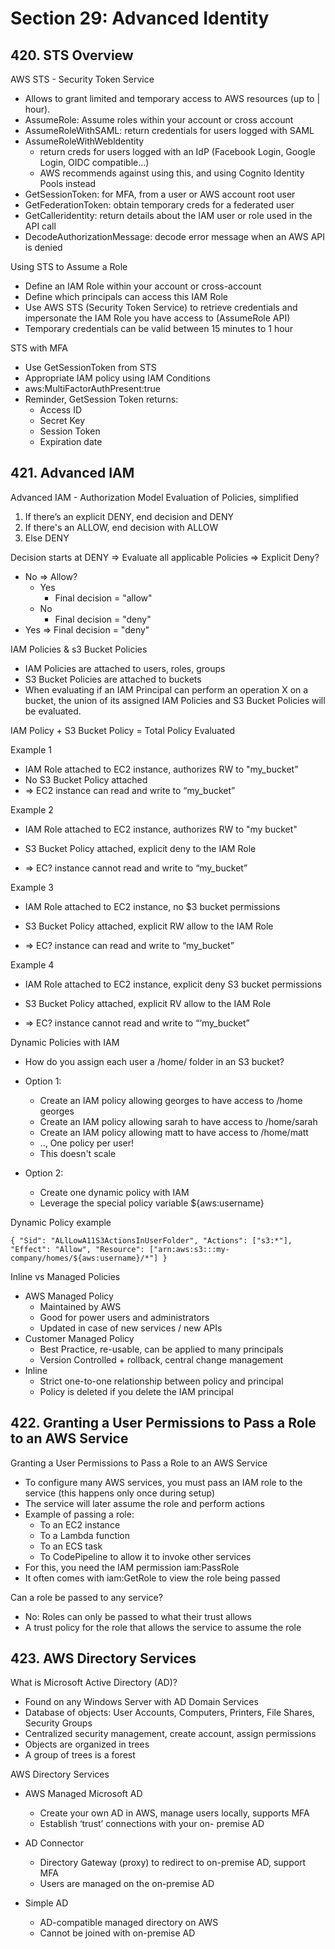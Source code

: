 # Section 29: Advanced Identity

## 420. STS Overview

AWS STS - Security Token Service

- Allows to grant limited and temporary access to AWS resources (up to | hour).
- AssumeRole: Assume roles within your account or cross account
- AssumeRoleWithSAML: return credentials for users logged with SAML
- AssumeRoleWithWebldentity
    - return creds for users logged with an IdP (Facebook Login, Google Login, OIDC compatible...)
    - AWS recommends against using this, and using Cognito Identity Pools instead
- GetSessionToken: for MFA, from a user or AWS account root user
- GetFederationToken: obtain temporary creds for a federated user
- GetCalleridentity: return details about the IAM user or role used in the API call
- DecodeAuthorizationMessage: decode error message when an AWS API is denied

Using STS to Assume a Role

- Define an IAM Role within your account or cross-account
- Define which principals can access this IAM Role
- Use AWS STS (Security Token Service) to retrieve credentials and impersonate the IAM Role you have access to (AssumeRole API)
- Temporary credentials can be valid between 15 minutes to 1 hour

STS with MFA

- Use GetSessionToken from STS
- Appropriate IAM policy using IAM Conditions
- aws:MultiFactorAuthPresent:true
- Reminder, GetSession Token returns:
    - Access ID
    - Secret Key
    - Session Token
    - Expiration date

## 421. Advanced IAM

Advanced IAM - Authorization Model Evaluation of Policies, simplified

1. If there’s an explicit DENY, end decision and DENY
2. If there's an ALLOW, end decision with ALLOW
3. Else DENY

Decision starts at DENY => Evaluate all applicable Policies => Explicit Deny?
 - No => Allow?
    - Yes
        - Final decision = "allow"
    - No
        - Final decision = "deny"
 - Yes => Final decision = "deny"

IAM Policies & s3 Bucket Policies

- IAM Policies are attached to users, roles, groups
- S3 Bucket Policies are attached to buckets
- When evaluating if an IAM Principal can perform an operation X on a bucket, the union of its assigned IAM Policies and S3 Bucket Policies will be evaluated.

IAM Policy + S3 Bucket Policy = Total Policy Evaluated

Example 1

- IAM Role attached to EC2 instance, authorizes RW to "my_bucket”
- No S3 Bucket Policy attached
- => EC2 instance can read and write to “my_bucket”

Example 2

- IAM Role attached to EC2 instance, authorizes RW to "my bucket"
- S3 Bucket Policy attached, explicit deny to the IAM Role

- => EC? instance cannot read and write to “my_bucket”

Example 3

- IAM Role attached to EC2 instance, no $3 bucket permissions
- S3 Bucket Policy attached, explicit RW allow to the IAM Role

- => EC? instance can read and write to “my_bucket”

Example 4

- IAM Role attached to EC2 instance, explicit deny S3 bucket permissions
- S3 Bucket Policy attached, explicit RV allow to the IAM Role

- => EC? instance cannot read and write to “‘my_bucket”

Dynamic Policies with IAM

- How do you assign each user a /home/<user> folder in an S3 bucket?
- Option 1:
    - Create an IAM policy allowing georges to have access to /home georges
    - Create an IAM policy allowing sarah to have access to /home/sarah
    - Create an IAM policy allowing matt to have access to /home/matt
    - .., One policy per user!
    - This doesn't scale

- Option 2:
    - Create one dynamic policy with IAM
    - Leverage the special policy variable ${aws:username}

Dynamic Policy example

`
{
    "Sid": "ALlLowA11S3ActionsInUserFolder",
    "Actions": ["s3:*"],
    "Effect": "Allow",
    "Resource": ["arn:aws:s3:::my-company/homes/${aws:username}/*"]
}
`

Inline vs Managed Policies

- AWS Managed Policy
    - Maintained by AWS
    - Good for power users and administrators
    - Updated in case of new services / new APIs
- Customer Managed Policy
    - Best Practice, re-usable, can be applied to many principals
    - Version Controlled + rollback, central change management
- Inline
    - Strict one-to-one relationship between policy and principal
    - Policy is deleted if you delete the IAM principal

## 422. Granting a User Permissions to Pass a Role to an AWS Service

Granting a User Permissions to Pass a Role to an AWS Service

- To configure many AWS services, you must pass an IAM role to the service (this happens only once during setup)
- The service will later assume the role and perform actions
- Example of passing a role:
    - To an EC2 instance
    - To a Lambda function
    - To an ECS task
    - To CodePipeline to allow it to invoke other services
- For this, you need the IAM permission iam:PassRole 
- It often comes with iam:GetRole to view the role being passed

Can a role be passed to any service?

- No: Roles can only be passed to what their trust allows
- A trust policy for the role that allows the service to assume the role

## 423. AWS Directory Services

What is Microsoft Active Directory (AD)?

- Found on any Windows Server with AD Domain Services
- Database of objects: User Accounts, Computers, Printers, File Shares, Security Groups
- Centralized security management, create account, assign permissions
- Objects are organized in trees
- A group of trees is a forest

AWS Directory Services

- AWS Managed Microsoft AD
    - Create your own AD in AWS, manage users locally, supports MFA
    - Establish ‘trust’ connections with your on- premise AD

- AD Connector
    - Directory Gateway (proxy) to redirect to on-premise AD, support MFA
    - Users are managed on the on-premise AD

- Simple AD
    - AD-compatible managed directory on AWS
    - Cannot be joined with on-premise AD